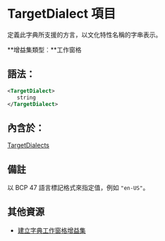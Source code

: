 
# TargetDialect 項目
 定義此字典所支援的方言，以文化特性名稱的字串表示。

 **增益集類型︰**工作窗格


## 語法：


```XML
<TargetDialect>
   string 
</TargetDialect>
```


## 內含於：

[TargetDialects](../../reference/manifest/targetdialects.md)


## 備註

以 BCP 47 語言標記格式來指定值，例如 `"en-US"`。


## 其他資源



- [建立字典工作窗格增益集](../../docs/word/dictionary-task-pane-add-ins.md)
    

